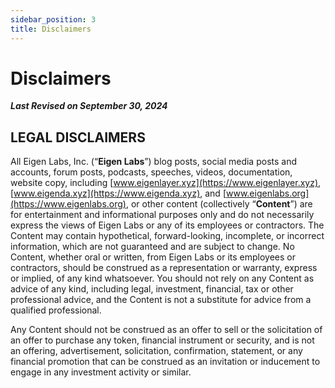 ```yaml
---
sidebar_position: 3
title: Disclaimers
---
```


# Disclaimers

***Last Revised on September 30, 2024***

## LEGAL DISCLAIMERS

All Eigen Labs, Inc. (“**Eigen Labs**”) blog posts, social media posts and accounts, forum posts, podcasts, speeches, videos, documentation, website copy, including [www.eigenlayer.xyz](https://www.eigenlayer.xyz), [www.eigenda.xyz](https://www.eigenda.xyz), and [www.eigenlabs.org](https://www.eigenlabs.org), or other content (collectively “**Content**”) are for entertainment and informational purposes only and do not necessarily express the views of Eigen Labs or any of its employees or contractors. The Content may contain hypothetical, forward-looking, incomplete, or incorrect information, which are not guaranteed and are subject to change. No Content, whether oral or written, from Eigen Labs or its employees or contractors, should be construed as a representation or warranty, express or implied, of any kind whatsoever. You should not rely on any Content as advice of any kind, including legal, investment, financial, tax or other professional advice, and the Content is not a substitute for advice from a qualified professional.

Any Content should not be construed as an offer to sell or the solicitation of an offer to purchase any token, financial instrument or security, and is not an offering, advertisement, solicitation, confirmation, statement, or any financial promotion that can be construed as an invitation or inducement to engage in any investment activity or similar.
